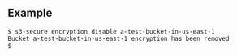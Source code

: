 ## Example

    $ s3-secure encryption disable a-test-bucket-in-us-east-1
    Bucket a-test-bucket-in-us-east-1 encryption has been removed
    $